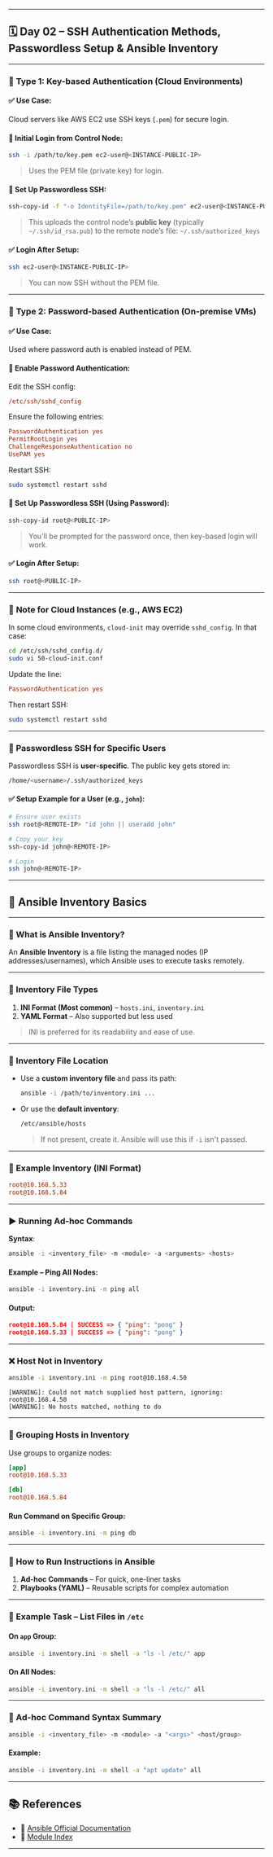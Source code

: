 
---

## 🗓️ Day 02 – SSH Authentication Methods, Passwordless Setup & Ansible Inventory

---

### 🔹 **Type 1: Key-based Authentication (Cloud Environments)**

#### ✅ Use Case:

Cloud servers like AWS EC2 use SSH keys (`.pem`) for secure login.

#### 📌 Initial Login from Control Node:

```bash
ssh -i /path/to/key.pem ec2-user@<INSTANCE-PUBLIC-IP>
```

> Uses the PEM file (private key) for login.

#### 📌 Set Up Passwordless SSH:

```bash
ssh-copy-id -f "-o IdentityFile=/path/to/key.pem" ec2-user@<INSTANCE-PUBLIC-IP>
```

> This uploads the control node’s **public key** (typically `~/.ssh/id_rsa.pub`) to the remote node’s file:
> `~/.ssh/authorized_keys`

#### ✅ Login After Setup:

```bash
ssh ec2-user@<INSTANCE-PUBLIC-IP>
```

> You can now SSH without the PEM file.

---

### 🔹 **Type 2: Password-based Authentication (On-premise VMs)**

#### ✅ Use Case:

Used where password auth is enabled instead of PEM.

#### 📌 Enable Password Authentication:

Edit the SSH config:

```ini
/etc/ssh/sshd_config
```

Ensure the following entries:

```ini
PasswordAuthentication yes
PermitRootLogin yes
ChallengeResponseAuthentication no
UsePAM yes
```

Restart SSH:

```bash
sudo systemctl restart sshd
```

#### 📌 Set Up Passwordless SSH (Using Password):

```bash
ssh-copy-id root@<PUBLIC-IP>
```

> You'll be prompted for the password once, then key-based login will work.

#### ✅ Login After Setup:

```bash
ssh root@<PUBLIC-IP>
```

---

### 🔹 **Note for Cloud Instances (e.g., AWS EC2)**

In some cloud environments, `cloud-init` may override `sshd_config`. In that case:

```bash
cd /etc/ssh/sshd_config.d/
sudo vi 50-cloud-init.conf
```

Update the line:

```ini
PasswordAuthentication yes
```

Then restart SSH:

```bash
sudo systemctl restart sshd
```

---

### 🔹 Passwordless SSH for Specific Users

Passwordless SSH is **user-specific**. The public key gets stored in:

```bash
/home/<username>/.ssh/authorized_keys
```

#### ✅ Setup Example for a User (e.g., `john`):

```bash
# Ensure user exists
ssh root@<REMOTE-IP> "id john || useradd john"

# Copy your key
ssh-copy-id john@<REMOTE-IP>

# Login
ssh john@<REMOTE-IP>
```

---

## 📘 Ansible Inventory Basics

---

### 🧾 What is Ansible Inventory?

An **Ansible Inventory** is a file listing the managed nodes (IP addresses/usernames), which Ansible uses to execute tasks remotely.

---

### 📂 Inventory File Types

1. **INI Format (Most common)** – `hosts.ini`, `inventory.ini`
2. **YAML Format** – Also supported but less used

> INI is preferred for its readability and ease of use.

---

### 📍 Inventory File Location

* Use a **custom inventory file** and pass its path:

  ```bash
  ansible -i /path/to/inventory.ini ...
  ```

* Or use the **default inventory**:

  ```bash
  /etc/ansible/hosts
  ```

  > If not present, create it. Ansible will use this if `-i` isn't passed.

---

### 🧪 Example Inventory (INI Format)

```ini
root@10.168.5.33
root@10.168.5.84
```

---

### ▶️ Running Ad-hoc Commands

**Syntax**:

```bash
ansible -i <inventory_file> -m <module> -a <arguments> <hosts>
```

#### Example – Ping All Nodes:

```bash
ansible -i inventory.ini -m ping all
```

#### Output:

```json
root@10.168.5.84 | SUCCESS => { "ping": "pong" }
root@10.168.5.33 | SUCCESS => { "ping": "pong" }
```

---

### ❌ Host Not in Inventory

```bash
ansible -i inventory.ini -m ping root@10.168.4.50
```

```plaintext
[WARNING]: Could not match supplied host pattern, ignoring: root@10.168.4.50
[WARNING]: No hosts matched, nothing to do
```

---

### 🧭 Grouping Hosts in Inventory

Use groups to organize nodes:

```ini
[app]
root@10.168.5.33

[db]
root@10.168.5.84
```

#### Run Command on Specific Group:

```bash
ansible -i inventory.ini -m ping db
```

---

### 🧰 How to Run Instructions in Ansible

1. **Ad-hoc Commands** – For quick, one-liner tasks
2. **Playbooks (YAML)** – Reusable scripts for complex automation

---

### 🧪 Example Task – List Files in `/etc`

#### On `app` Group:

```bash
ansible -i inventory.ini -m shell -a "ls -l /etc/" app
```

#### On All Nodes:

```bash
ansible -i inventory.ini -m shell -a "ls -l /etc/" all
```

---

### 📌 Ad-hoc Command Syntax Summary

```bash
ansible -i <inventory_file> -m <module> -a "<args>" <host/group>
```

#### Example:

```bash
ansible -i inventory.ini -m shell -a "apt update" all
```

---

## 📚 References

* 🔗 [Ansible Official Documentation](https://docs.ansible.com/)
* 🔗 [Module Index](https://docs.ansible.com/ansible/latest/collections/index_module.html)

---

